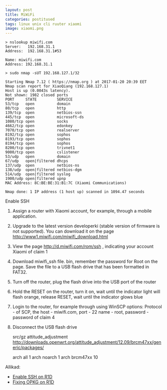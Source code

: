 ```yaml
---
layout: post
title: MiWiFi
categories: postitused
tags: linux unix cli ruuter xiaomi
image: xiaomi.png
---
```


    > nslookup miwifi.com
    Server:   192.168.31.1
    Address:  192.168.31.1#53

    Name: miwifi.com
    Address: 192.168.31.1

    > sudo nmap -sUT 192.168.127.1/32

    Starting Nmap 7.12 ( https://nmap.org ) at 2017-01-20 20:39 EET
    Nmap scan report for XiaoQiang (192.168.127.1)
    Host is up (0.0043s latency).
    Not shown: 1982 closed ports
    PORT     STATE         SERVICE
    53/tcp   open          domain
    80/tcp   open          http
    139/tcp  open          netbios-ssn
    445/tcp  open          microsoft-ds
    1080/tcp open          socks
    4662/tcp open          edonkey
    7070/tcp open          realserver
    8192/tcp open          sophos
    8193/tcp open          sophos
    8194/tcp open          sophos
    8200/tcp open          trivnet1
    9000/tcp open          cslistener
    53/udp   open          domain
    67/udp   open|filtered dhcps
    137/udp  open          netbios-ns
    138/udp  open|filtered netbios-dgm
    514/udp  open|filtered syslog
    1900/udp open|filtered upnp
    MAC Address: 8C:BE:BE:31:B1:7C (Xiaomi Communications)

    Nmap done: 1 IP address (1 host up) scanned in 1094.47 seconds


Enable SSH

1. Assign a router with Xiaomi account, for example, through a mobile application. 
2. Upgrade to the latest version developerki (stable version of firmware is not supported). You can download it on the page http://www1.miwifi.com/miwifi_download.html
3. View the page http://d.miwifi.com/rom/ssh , indicating your account Xiaomi of claim 1 
4. Download miwifi_ssh file. bin, remember the password for Root on the page. Save the file to a USB flash drive that has been formatted in FAT32. 
5. Turn off the router, plug the flash drive into the USB port of the router 
6. Hold the RESET on the router, turn it on, wait until the indicator light will flash orange, release RESET, wait until the indicator glows blue 
7. Login to the router, for example through using WinSCP options: Protocol - of SCP, the host - miwifi.com, port - 22 name - root, password - password of claim 4 
8. Disconnect the USB flash drive




    src/gz attitude_adjustment http://downloads.openwrt.org/attitude_adjustment/12.09/brcm47xx/generic/packages/

    arch all 1
    arch noarch 1
    arch brcm47xx 10



Allikad:

* [Enable SSH on R1D](http://4pda.ru/forum/index.php?showtopic=572908&st=1680#entry36451800)
* [Fixing OPKG on R1D](http://bbs.xiaomi.cn/t-11888900)

